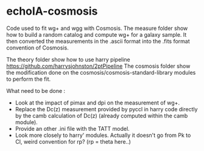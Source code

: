 # echoIA-cosmosis

Code used to fit wg+ and wgg with Cosmosis.
The measure folder show how to build a random catalog and compute wg+ for a galaxy sample.  It then converted the measurements in the .ascii format
into the .fits format convention of Cosmosis.

The theory folder show how to use harry pipeline https://github.com/harrysjohnston/2ptPipeline 
The cosmosis folder show the modification done on the cosmosis/cosmosis-standard-library modules to perform the fit.

What need to be done :
- Look at the impact of pimax and dpi on the measurement of wg+.
- Replace the Dc(z) measurement provided by pyccl in harry code directly by the camb calculation of Dc(z) (already computed within the camb module).
- Provide an other .ini file with the TATT model.
- Look more closely to harry' modules. Actually it doesn't go from Pk to Cl, weird convention for rp? (rp = theta here..)

